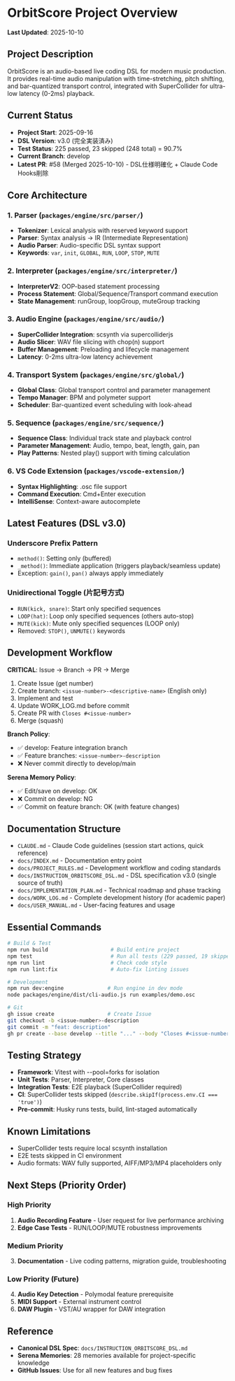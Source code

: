 # OrbitScore Project Overview

**Last Updated**: 2025-10-10

## Project Description
OrbitScore is an audio-based live coding DSL for modern music production. It provides real-time audio manipulation with time-stretching, pitch shifting, and bar-quantized transport control, integrated with SuperCollider for ultra-low latency (0-2ms) playback.

## Current Status
- **Project Start**: 2025-09-16
- **DSL Version**: v3.0 (完全実装済み)
- **Test Status**: 225 passed, 23 skipped (248 total) = 90.7%
- **Current Branch**: develop
- **Latest PR**: #58 (Merged 2025-10-10) - DSL仕様明確化 + Claude Code Hooks削除

## Core Architecture

### 1. Parser (`packages/engine/src/parser/`)
- **Tokenizer**: Lexical analysis with reserved keyword support
- **Parser**: Syntax analysis → IR (Intermediate Representation)
- **Audio Parser**: Audio-specific DSL syntax support
- **Keywords**: `var`, `init`, `GLOBAL`, `RUN`, `LOOP`, `STOP`, `MUTE`

### 2. Interpreter (`packages/engine/src/interpreter/`)
- **InterpreterV2**: OOP-based statement processing
- **Process Statement**: Global/Sequence/Transport command execution
- **State Management**: runGroup, loopGroup, muteGroup tracking

### 3. Audio Engine (`packages/engine/src/audio/`)
- **SuperCollider Integration**: scsynth via supercolliderjs
- **Audio Slicer**: WAV file slicing with chop(n) support
- **Buffer Management**: Preloading and lifecycle management
- **Latency**: 0-2ms ultra-low latency achievement

### 4. Transport System (`packages/engine/src/global/`)
- **Global Class**: Global transport control and parameter management
- **Tempo Manager**: BPM and polymeter support
- **Scheduler**: Bar-quantized event scheduling with look-ahead

### 5. Sequence (`packages/engine/src/sequence/`)
- **Sequence Class**: Individual track state and playback control
- **Parameter Management**: Audio, tempo, beat, length, gain, pan
- **Play Patterns**: Nested play() support with timing calculation

### 6. VS Code Extension (`packages/vscode-extension/`)
- **Syntax Highlighting**: .osc file support
- **Command Execution**: Cmd+Enter execution
- **IntelliSense**: Context-aware autocomplete

## Latest Features (DSL v3.0)

### Underscore Prefix Pattern
- `method()`: Setting only (buffered)
- `_method()`: Immediate application (triggers playback/seamless update)
- Exception: `gain()`, `pan()` always apply immediately

### Unidirectional Toggle (片記号方式)
- `RUN(kick, snare)`: Start only specified sequences
- `LOOP(hat)`: Loop only specified sequences (others auto-stop)
- `MUTE(kick)`: Mute only specified sequences (LOOP only)
- Removed: `STOP()`, `UNMUTE()` keywords

## Development Workflow

**CRITICAL**: Issue → Branch → PR → Merge

1. Create Issue (get number)
2. Create branch: `<issue-number>-<descriptive-name>` (English only)
3. Implement and test
4. Update WORK_LOG.md before commit
5. Create PR with `Closes #<issue-number>`
6. Merge (squash)

**Branch Policy**:
- ✅ develop: Feature integration branch
- ✅ Feature branches: `<issue-number>-description`
- ❌ Never commit directly to develop/main

**Serena Memory Policy**:
- ✅ Edit/save on develop: OK
- ❌ Commit on develop: NG
- ✅ Commit on feature branch: OK (with feature changes)

## Documentation Structure
- `CLAUDE.md` - Claude Code guidelines (session start actions, quick reference)
- `docs/INDEX.md` - Documentation entry point
- `docs/PROJECT_RULES.md` - Development workflow and coding standards
- `docs/INSTRUCTION_ORBITSCORE_DSL.md` - DSL specification v3.0 (single source of truth)
- `docs/IMPLEMENTATION_PLAN.md` - Technical roadmap and phase tracking
- `docs/WORK_LOG.md` - Complete development history (for academic paper)
- `docs/USER_MANUAL.md` - User-facing features and usage

## Essential Commands

```bash
# Build & Test
npm run build                    # Build entire project
npm test                         # Run all tests (229 passed, 19 skipped)
npm run lint                     # Check code style
npm run lint:fix                 # Auto-fix linting issues

# Development
npm run dev:engine              # Run engine in dev mode
node packages/engine/dist/cli-audio.js run examples/demo.osc

# Git
gh issue create                 # Create Issue
git checkout -b <issue-number>-description
git commit -m "feat: description"
gh pr create --base develop --title "..." --body "Closes #<issue-number>"
```

## Testing Strategy
- **Framework**: Vitest with --pool=forks for isolation
- **Unit Tests**: Parser, Interpreter, Core classes
- **Integration Tests**: E2E playback (SuperCollider required)
- **CI**: SuperCollider tests skipped (`describe.skipIf(process.env.CI === 'true')`)
- **Pre-commit**: Husky runs tests, build, lint-staged automatically

## Known Limitations
- SuperCollider tests require local scsynth installation
- E2E tests skipped in CI environment
- Audio formats: WAV fully supported, AIFF/MP3/MP4 placeholders only

## Next Steps (Priority Order)

### High Priority
1. **Audio Recording Feature** - User request for live performance archiving
2. **Edge Case Tests** - RUN/LOOP/MUTE robustness improvements

### Medium Priority
3. **Documentation** - Live coding patterns, migration guide, troubleshooting

### Low Priority (Future)
4. **Audio Key Detection** - Polymodal feature prerequisite
5. **MIDI Support** - External instrument control
6. **DAW Plugin** - VST/AU wrapper for DAW integration

## Reference
- **Canonical DSL Spec**: `docs/INSTRUCTION_ORBITSCORE_DSL.md`
- **Serena Memories**: 28 memories available for project-specific knowledge
- **GitHub Issues**: Use for all new features and bug fixes
